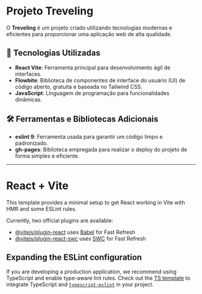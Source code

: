 # Projeto Treveling

O **Treveling** é um projeto criado utilizando tecnologias modernas e eficientes para proporcionar uma aplicação web de alta qualidade.

## 🚀 Tecnologias Utilizadas

- **React Vite**: Ferramenta principal para desenvolvimento ágil de interfaces.
- **Flowbite**: Biblioteca de componentes de interface do usuário (UI) de código aberto, gratuita e baseada no Tailwind CSS.
- **JavaScript**: Linguagem de programação para funcionalidades dinâmicas.

## 🛠️ Ferramentas e Bibliotecas Adicionais

- **eslint 9**: Ferramenta usada para garantir um código limpo e padronizado.
- **gh-pages**: Biblioteca empregada para realizar o deploy do projeto de forma simples e eficiente.

---

# React + Vite

This template provides a minimal setup to get React working in Vite with HMR and some ESLint rules.

Currently, two official plugins are available:

- [@vitejs/plugin-react](https://github.com/vitejs/vite-plugin-react/blob/main/packages/plugin-react/README.md) uses [Babel](https://babeljs.io/) for Fast Refresh
- [@vitejs/plugin-react-swc](https://github.com/vitejs/vite-plugin-react-swc) uses [SWC](https://swc.rs/) for Fast Refresh

## Expanding the ESLint configuration

If you are developing a production application, we recommend using TypeScript and enable type-aware lint rules. Check out the [TS template](https://github.com/vitejs/vite/tree/main/packages/create-vite/template-react-ts) to integrate TypeScript and [`typescript-eslint`](https://typescript-eslint.io) in your project.
